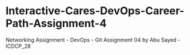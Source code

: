 # Interactive-Cares-DevOps-Career-Path-Assignment-4
Networking Assignment - DevOps - Git Assignment 04 by Abu Sayed - ICDCP_28
